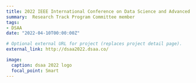 ```yaml
---
title: 2022 IEEE International Conference on Data Science and Advanced Analytics (DSAA2022)
summary:  Research Track Program Committee member
tags:
- DSAA
date: "2022-04-10T00:00:00Z"

# Optional external URL for project (replaces project detail page).
external_link: http://dsaa2022.dsaa.co/

image:
  caption: dsaa 2022 logo
  focal_point: Smart
---
```

